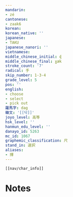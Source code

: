 ```yaml
---
mandarin:
- zé
cantonese:
- zaak6
korean:
korean_native: ''
japanese:
- TAKU
japanese_nanori: ''
vietnamese:
middle_chinese_initial: ɖ
middle_chinese_final: ɣæk
stroke_count: '7'
radical: 手
skip_number: 1-3-4
grade_level: 5
pos: ''
english:
- choose
- select
- pick out
羅馬字: dag
韓文: '[[닥]]'
joyo_level: 高等
hsk_level: ''
hanmun_edu_level: ''
danayo_id: 5263
mc_id: 1067
graphemic_classification: 尺
stand_in: 選択
aliases:
- 擇
---
```

```meta-bind-embed
[[nav/char_info]]
```

# Notes
